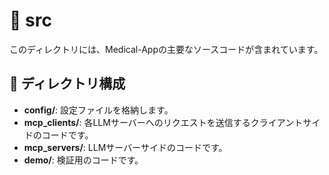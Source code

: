 # 📝 src

このディレクトリには、Medical-Appの主要なソースコードが含まれています。

## 📂 ディレクトリ構成

- **config/**: 設定ファイルを格納します。
- **mcp_clients/**: 各LLMサーバーへのリクエストを送信するクライアントサイドのコードです。
- **mcp_servers/**: LLMサーバーサイドのコードです。
- **demo/**: 検証用のコードです。
